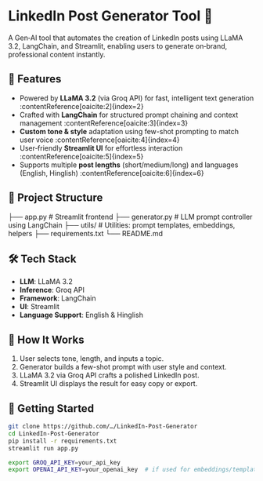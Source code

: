 # LinkedIn Post Generator Tool 🚀

A Gen‑AI tool that automates the creation of LinkedIn posts using LLaMA 3.2, LangChain, and Streamlit, enabling users to generate on‑brand, professional content instantly.

## 🔧 Features

- Powered by **LLaMA 3.2** (via Groq API) for fast, intelligent text generation :contentReference[oaicite:2]{index=2}  
- Crafted with **LangChain** for structured prompt chaining and context management :contentReference[oaicite:3]{index=3}  
- **Custom tone & style** adaptation using few-shot prompting to match user voice :contentReference[oaicite:4]{index=4}  
- User‑friendly **Streamlit UI** for effortless interaction :contentReference[oaicite:5]{index=5}  
- Supports multiple **post lengths** (short/medium/long) and languages (English, Hinglish) :contentReference[oaicite:6]{index=6}

## 📁 Project Structure

├── app.py # Streamlit frontend
├── generator.py # LLM prompt controller using LangChain
├── utils/ # Utilities: prompt templates, embeddings, helpers
├── requirements.txt
└── README.md

## 🛠️ Tech Stack

- **LLM**: LLaMA 3.2
- **Inference**: Groq API
- **Framework**: LangChain
- **UI**: Streamlit
- **Language Support**: English & Hinglish

## 🧠 How It Works

1. User selects tone, length, and inputs a topic.
2. Generator builds a few-shot prompt with user style and context.
3. LLaMA 3.2 via Groq API crafts a polished LinkedIn post.
4. Streamlit UI displays the result for easy copy or export.

## 🚀 Getting Started

```bash
git clone https://github.com/…/LinkedIn-Post-Generator
cd LinkedIn-Post-Generator
pip install -r requirements.txt
streamlit run app.py

export GROQ_API_KEY=your_api_key
export OPENAI_API_KEY=your_openai_key  # if used for embeddings/templates
